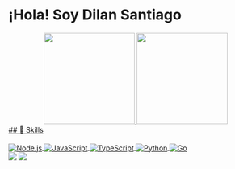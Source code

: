# ¡Hola! Soy Dilan Santiago


<div align="center">
  <a href="https://github.com/DilanAriza">
  <img height="180em" src="https://github-readme-stats.vercel.app/api?username=DilanAriza&show_icons=true&theme=dark&include_all_commits=true&count_private=true"/>
  <img height="180em" src="https://github-readme-stats.vercel.app/api/top-langs/?username=DilanAriza&layout=compact&langs_count=20&theme=dark"/>
</div>
  ## 🚀 Skills
<div style="display: inline_block"><br>
  <img align="center" alt="Node.js" src="https://img.shields.io/badge/Node.js-43853D?style=for-the-badge&logo=node.js&logoColor=white">
  <img align="center" alt="JavaScript" src="https://img.shields.io/badge/JavaScript-323330?style=for-the-badge&logo=javascript&logoColor=F7DF1E">
  <img align="center" alt="TypeScript" src="https://img.shields.io/badge/TypeScript-007ACC?style=for-the-badge&logo=typescript&logoColor=white">
  <img align="center" alt="Python" src="https://img.shields.io/badge/Python-14354C?style=for-the-badge&logo=python&logoColor=white">
  <img align="center" alt="Go" src="https://img.shields.io/badge/Go-00ADD8?style=for-the-badge&logo=go&logoColor=white">
</div>
   
<div>
  <a href="https://www.linkedin.com/in/dilan-santiago-ariza-canon-722a471b1/" target="_blank"><img src="https://img.shields.io/badge/-LinkedIn-%230077B5?style=for-the-badge&logo=linkedin&logoColor=white" target="_blank"></a> 
  <a href="mailto:dilansantiagoariza@gmail.com" target="_blank"><img src="https://img.shields.io/badge/Gmail-D14836?style=for-the-badge&logo=gmail&logoColor=white" target="_blank"></a> 
</div>
